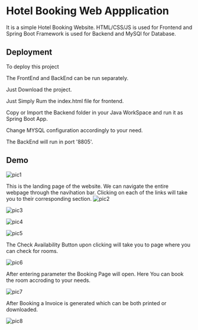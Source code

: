 
# Hotel Booking Web Appplication

It is a simple Hotel Booking Website. HTML/CSS/JS is used for Frontend and Spring Boot Framework is used for Backend and MySQl for Database.




## Deployment

To deploy this project

The FrontEnd and BackEnd can be run separately.

Just Download the project.

Just Simply Rum the index.html file for frontend.

Copy or Import the Backend folder in your Java WorkSpace and run it as Spring Boot App. 

Change MYSQL configuration accordingly to your need.

 The BackEnd will run in port '8805'. 



## Demo

![pic1](https://github.com/Diksh-giri/HotelApp/assets/93373969/b0fae671-7bb3-4e77-a462-7f412d2705d8)

This is the landing page of the website. We can navigate the entire webpage through the navihation bar. Clicking on each of the links will take you to their corresponding section.
![pic2](https://github.com/Diksh-giri/HotelApp/assets/93373969/1ff8e4dc-dfd8-44e2-8a8c-6c01cd807df4)



![pic3](https://github.com/Diksh-giri/HotelApp/assets/93373969/9b34774e-f83a-4dd9-8bd5-2d7e995abbac)



![pic4](https://github.com/Diksh-giri/HotelApp/assets/93373969/bffb5ab6-a976-4f07-a5c3-51257af3c04b)



![pic5](https://github.com/Diksh-giri/HotelApp/assets/93373969/4e3d92fc-1cee-4841-b0b0-01c3145521f4)

The Check Availability Button upon clicking will take you to page where you can check for rooms.


![pic6](https://github.com/Diksh-giri/HotelApp/assets/93373969/f06fe6ab-23a7-4794-b2d4-49e321fa3357)



After entering parameter the Booking Page will open. Here You can book the room accroding to your needs.



![pic7](https://github.com/Diksh-giri/HotelApp/assets/93373969/21e3237e-d2e3-46b4-8763-952da2a7a3c6)


After Booking a Invoice is generated which can be both printed or downloaded.



![pic8](https://github.com/Diksh-giri/HotelApp/assets/93373969/98455d1b-f941-4394-aa20-4ae89e276b7a)




